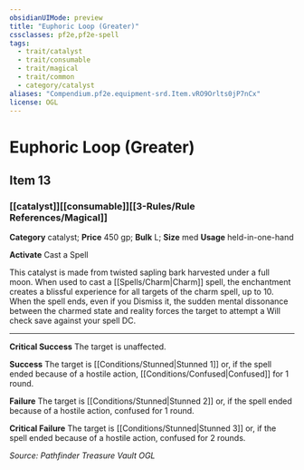 ```yaml
---
obsidianUIMode: preview
title: "Euphoric Loop (Greater)"
cssclasses: pf2e,pf2e-spell
tags:
  - trait/catalyst
  - trait/consumable
  - trait/magical
  - trait/common
  - category/catalyst
aliases: "Compendium.pf2e.equipment-srd.Item.vRO9Orlts0jP7nCx"
license: OGL
---
```

# Euphoric Loop (Greater)
## Item 13
### [[catalyst]][[consumable]][[3-Rules/Rule References/Magical]]

**Category** catalyst; 
**Price** 450 gp; 
**Bulk** L; **Size** med
**Usage** held-in-one-hand

**Activate** Cast a Spell

This catalyst is made from twisted sapling bark harvested under a full moon. When used to cast a [[Spells/Charm|Charm]] spell, the enchantment creates a blissful experience for all targets of the charm spell, up to 10. When the spell ends, even if you Dismiss it, the sudden mental dissonance between the charmed state and reality forces the target to attempt a Will check save against your spell DC.

* * *

**Critical Success** The target is unaffected.

**Success** The target is [[Conditions/Stunned|Stunned 1]] or, if the spell ended because of a hostile action, [[Conditions/Confused|Confused]] for 1 round.

**Failure** The target is [[Conditions/Stunned|Stunned 2]] or, if the spell ended because of a hostile action, confused for 1 round.

**Critical Failure** The target is [[Conditions/Stunned|Stunned 3]] or, if the spell ended because of a hostile action, confused for 2 rounds.

*Source: Pathfinder Treasure Vault*
*OGL*